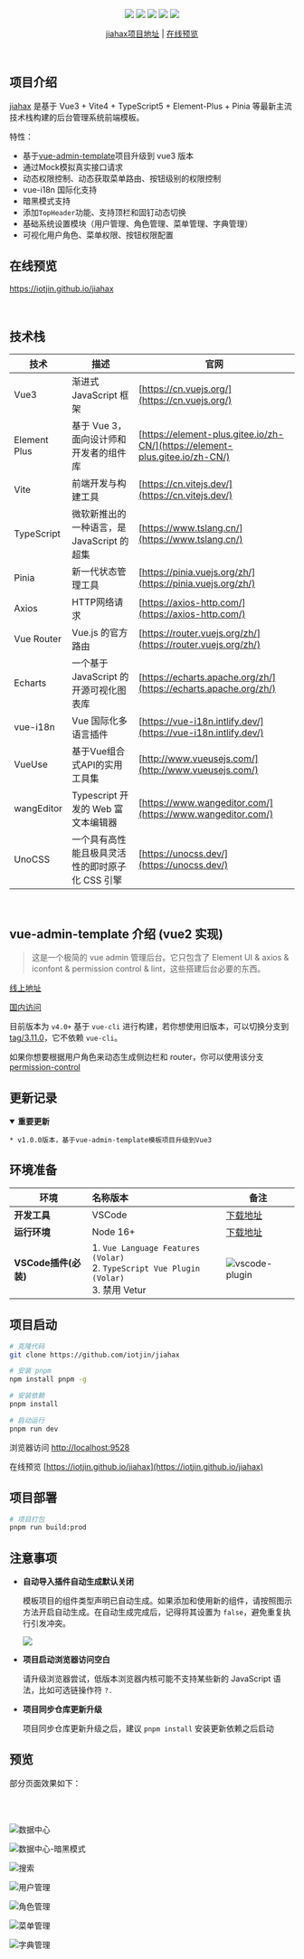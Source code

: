 <p align="center">
    <img src="https://img.shields.io/badge/Vue-3.3.4-brightgreen.svg"/>
    <img src="https://img.shields.io/badge/Vite-4.4.8-green.svg"/>
    <img src="https://img.shields.io/badge/Element Plus-2.3.9-blue.svg"/>
    <img src="https://img.shields.io/badge/license-MIT-green.svg"/>
    <a href="https://github.com/iotjin/jiahax" target="_blank">
        <img src="https://img.shields.io/badge/Author-iotjin-orange.svg"/>
    </a>
</p>
<p align="center">
 <a target="_blank" href="https://github.com/iotjin/jiahax">jiahax项目地址</a> |  <a target="_blank" href="https://iotjin.github.io/jiahax">在线预览</a> 
</p>

<br>

## 项目介绍

[jiahax](https://github.com/iotjin/jiahax) 是基于 Vue3 + Vite4 + TypeScript5 + Element-Plus + Pinia 等最新主流技术栈构建的后台管理系统前端模板。

特性：

- 基于[vue-admin-template](https://github.com/PanJiaChen/vue-admin-template)项目升级到 vue3 版本
- 通过Mock模拟真实接口请求
- 动态权限控制、动态获取菜单路由、按钮级别的权限控制
- vue-i18n 国际化支持
- 暗黑模式支持
- 添加`TopHeader`功能、支持顶栏和固钉动态切换
- 基础系统设置模块（用户管理、角色管理、菜单管理、字典管理）
- 可视化用户角色、菜单权限、按钮权限配置

## 在线预览

  https://iotjin.github.io/jiahax

<br>

## 技术栈

| 技术    | 描述                                       | 官网                                     |
| ------- | ----------------------------------------- | ---------------------------------------- |
| Vue3    | 渐进式 JavaScript 框架                     | [https://cn.vuejs.org/](https://cn.vuejs.org/) |
| Element Plus | 基于 Vue 3，面向设计师和开发者的组件库    | [https://element-plus.gitee.io/zh-CN/](https://element-plus.gitee.io/zh-CN/) |
| Vite    | 前端开发与构建工具                           | [https://cn.vitejs.dev/](https://cn.vitejs.dev/) |
| TypeScript | 微软新推出的一种语言，是 JavaScript 的超集  | [https://www.tslang.cn/](https://www.tslang.cn/) |
| Pinia   | 新一代状态管理工具                           | [https://pinia.vuejs.org/zh/](https://pinia.vuejs.org/zh/) |
| Axios   | HTTP网络请求                               | [https://axios-http.com/](https://axios-http.com/) |
| Vue Router | Vue.js 的官方路由                        | [https://router.vuejs.org/zh/](https://router.vuejs.org/zh/) |
| Echarts | 一个基于 JavaScript 的开源可视化图表库         | [https://echarts.apache.org/zh/](https://echarts.apache.org/zh/) |
| vue-i18n | Vue 国际化多语言插件                        | [https://vue-i18n.intlify.dev/](https://vue-i18n.intlify.dev/) |
| VueUse  | 基于Vue组合式API的实用工具集                  | [http://www.vueusejs.com/](http://www.vueusejs.com/) |
| wangEditor | Typescript 开发的 Web 富文本编辑器        | [https://www.wangeditor.com/](https://www.wangeditor.com/) |
| UnoCSS  | 一个具有高性能且极具灵活性的即时原子化 CSS 引擎        | [https://unocss.dev/](https://unocss.dev/) |

<br>

## vue-admin-template 介绍 (vue2 实现)

> 这是一个极简的 vue admin 管理后台。它只包含了 Element UI & axios & iconfont & permission control & lint，这些搭建后台必要的东西。

[线上地址](http://panjiachen.github.io/vue-admin-template)

[国内访问](https://panjiachen.gitee.io/vue-admin-template)

目前版本为 `v4.0+` 基于 `vue-cli` 进行构建，若你想使用旧版本，可以切换分支到[tag/3.11.0](https://github.com/PanJiaChen/vue-admin-template/tree/tag/3.11.0)，它不依赖 `vue-cli`。

如果你想要根据用户角色来动态生成侧边栏和 router，你可以使用该分支[permission-control](https://github.com/PanJiaChen/vue-admin-template/tree/permission-control)

## <a id="更新记录"></a> 更新记录
<details open id="重要更新">
  <summary><strong>重要更新</strong></summary>
   
```
* v1.0.0版本，基于vue-admin-template模板项目升级到Vue3
```
</details>



## 环境准备

| 环境                 | 名称版本                                                     | 备注                                                         |
| -------------------- | :----------------------------------------------------------- | ------------------------------------------------------------ |
| **开发工具**         | VSCode                                                       | [下载地址](https://code.visualstudio.com/Download)           |
| **运行环境**         | Node 16+                                                     | [下载地址](http://nodejs.cn/download)                        |
| **VSCode插件(必装)** | 1. `Vue Language Features (Volar) ` <br/> 2. `TypeScript Vue Plugin (Volar) `  <br/>3. 禁用 Vetur | ![vscode-plugin](https://gitee.com/iotjh/Picture/raw/master/GitHub/Vue3/volar.png) |


## 项目启动

```bash
# 克隆代码
git clone https://github.com/iotjin/jiahax

# 安装 pnpm
npm install pnpm -g

# 安装依赖
pnpm install

# 启动运行
pnpm run dev
```

浏览器访问 [http://localhost:9528](http://localhost:9528)

在线预览 [https://iotjin.github.io/jiahax](https://iotjin.github.io/jiahax)


## 项目部署

```bash
# 项目打包
pnpm run build:prod
```


## 注意事项

- **自动导入插件自动生成默认关闭**

  模板项目的组件类型声明已自动生成。如果添加和使用新的组件，请按照图示方法开启自动生成。在自动生成完成后，记得将其设置为 `false`，避免重复执行引发冲突。

  ![](https://gitee.com/iotjh/Picture/raw/master/GitHub/Vue3/dts.jpg)

- **项目启动浏览器访问空白**

  请升级浏览器尝试，低版本浏览器内核可能不支持某些新的 JavaScript 语法，比如可选链操作符 `?.`

- **项目同步仓库更新升级**

  项目同步仓库更新升级之后，建议 `pnpm install` 安装更新依赖之后启动


## 预览

部分页面效果如下：

<br>
<br>

![数据中心](https://gitee.com/iotjh/Picture/raw/4466812c4f6931d927b70da591ba5ddfc1b35679/GitHub/Vue3/dataCenter1.jpg)

![数据中心-暗黑模式](https://gitee.com/iotjh/Picture/raw/4466812c4f6931d927b70da591ba5ddfc1b35679/GitHub/Vue3/dataCenter2.jpg)

![搜索](https://gitee.com/iotjh/Picture/raw/4466812c4f6931d927b70da591ba5ddfc1b35679/GitHub/Vue3/search.jpg)

![用户管理](https://gitee.com/iotjh/Picture/raw/4466812c4f6931d927b70da591ba5ddfc1b35679/GitHub/Vue3/user.jpg)

![角色管理](https://gitee.com/iotjh/Picture/raw/4466812c4f6931d927b70da591ba5ddfc1b35679/GitHub/Vue3/role.jpg)

![菜单管理](https://gitee.com/iotjh/Picture/raw/4466812c4f6931d927b70da591ba5ddfc1b35679/GitHub/Vue3/menu.jpg)

![字典管理](https://gitee.com/iotjh/Picture/raw/4466812c4f6931d927b70da591ba5ddfc1b35679/GitHub/Vue3/dict.jpg)